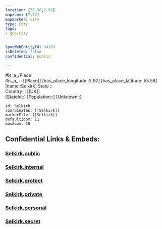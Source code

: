 ```yaml
---
location: [55.58,2.92] 
mapzoom: [7,12] 
mapmarker: city 
type: City
tags:
- geo/City


SpocWebEntityId: 34193
isDeleted: false
confidential: public

---
```

#is_a_/Place  
#is_a_ :: [[Place]] 
[has_place_longitude::2.92] 
[has_place_latitude::55.58] 
[name::Selkirk] 
State ::  
Country :: [[UK]]  
[StateId::] 
[Population::] 
[Unknown::] 


```leaflet
id: Selkirk
coordinates: [[Selkirk]] 
markerFile: [[Selkirk]] 
defaultZoom: 11 
maxZoom: 18
```


## Confidential Links & Embeds: 

### [Selkirk.public](/_public/\Earth\Continent\Europe\Europe~North\UK\Scotland\counties~Scotland\Scottish_BordersSelkirk.public.md) 

### [Selkirk.internal](/_internal/\Earth\Continent\Europe\Europe~North\UK\Scotland\counties~Scotland\Scottish_BordersSelkirk.internal.md) 

### [Selkirk.protect](/_protect/\Earth\Continent\Europe\Europe~North\UK\Scotland\counties~Scotland\Scottish_BordersSelkirk.protect.md) 

### [Selkirk.private](/_private/\Earth\Continent\Europe\Europe~North\UK\Scotland\counties~Scotland\Scottish_BordersSelkirk.private.md) 

### [Selkirk.personal](/_personal/\Earth\Continent\Europe\Europe~North\UK\Scotland\counties~Scotland\Scottish_BordersSelkirk.personal.md) 

### [Selkirk.secret](/_secret/\Earth\Continent\Europe\Europe~North\UK\Scotland\counties~Scotland\Scottish_BordersSelkirk.secret.md)

